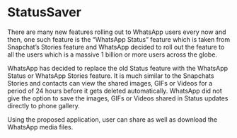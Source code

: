 # StatusSaver
There are many new features rolling out to WhatsApp users every now and then, one such feature is the “WhatsApp Status” 
feature which is taken from Snapchat’s Stories feature and WhatsApp decided to roll out the feature to all the users
which is a massive 1 billion or more users across the globe. 

WhatsApp has decided to replace the old Status feature with the WhatsApp Status or WhatsApp Stories feature. 
It is much similar to the Snapchats Stories and contacts can view the shared images, GIFs or Videos for a 
period of 24 hours before it gets deleted automatically. WhatsApp did not give the option to save the 
images, GIFs or Videos shared in Status updates directly to phone gallery.

Using the proposed application, user can share as well as download the WhatsApp media files.
